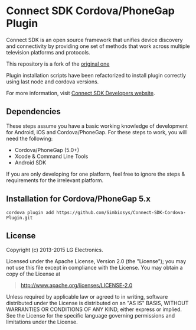 # Connect SDK Cordova/PhoneGap Plugin

Connect SDK is an open source framework that unifies device discovery and connectivity by providing one set of methods that work across multiple television platforms and protocols.

This repository is a fork of the [original one](https://github.com/ConnectSDK/Connect-SDK-Cordova-Plugin)

Plugin installation scripts have been refactorized to install plugin correctly using last node and cordova versions.

For more information, visit [Connect SDK Developers website](http://www.svlconnectsdk.com/docs/1-6-0/cordova/).

## Dependencies

These steps assume you have a basic working knowledge of development for Android, iOS and Cordova/PhoneGap. For these steps to work, you will need the following:

- Cordova/PhoneGap (5.0+)
- Xcode & Command Line Tools
- Android SDK

If you are only developing for one platform, feel free to ignore the steps & requirements for the irrelevant platform.

## Installation for Cordova/PhoneGap 5.x
    cordova plugin add https://github.com/Simbiosys/Connect-SDK-Cordova-Plugin.git

## License

Copyright (c) 2013-2015 LG Electronics.

Licensed under the Apache License, Version 2.0 (the "License");
you may not use this file except in compliance with the License.
You may obtain a copy of the License at

> http://www.apache.org/licenses/LICENSE-2.0

Unless required by applicable law or agreed to in writing, software
distributed under the License is distributed on an "AS IS" BASIS,
WITHOUT WARRANTIES OR CONDITIONS OF ANY KIND, either express or implied.
See the License for the specific language governing permissions and
limitations under the License.
